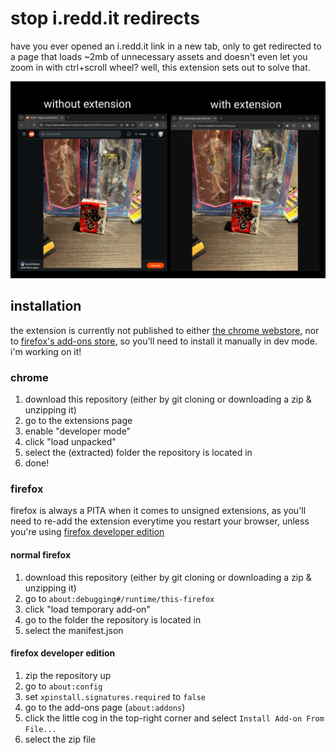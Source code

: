 # stop i.redd.it redirects
have you ever opened an i.redd.it link in a new tab, only to get redirected to a page that loads ~2mb of unnecessary assets and doesn't even let you zoom in with ctrl+scroll wheel? well, this extension sets out to solve that.

![an image comparing a direct visit to i.redd.it/nrytvey30bqf1.jpeg without the extension to one with the extension enabled](./assets/screenshot.png)

## installation
the extension is currently not published to either [the chrome webstore](https://chromewebstore.google.com/), nor to [firefox's add-ons store](https://addons.mozilla.org/en-US/firefox/), so you'll need to install it manually in dev mode. i'm working on it!

### chrome
1. download this repository (either by git cloning or downloading a zip & unzipping it)
2. go to the extensions page
3. enable "developer mode"
4. click "load unpacked"
5. select the (extracted) folder the repository is located in
6. done!

### firefox
firefox is always a PITA when it comes to unsigned extensions, as you'll need to re-add the extension everytime you restart your browser, unless you're using [firefox developer edition](https://www.firefox.com/en-US/channel/desktop/developer/)

#### normal firefox
1. download this repository (either by git cloning or downloading a zip & unzipping it)
2. go to `about:debugging#/runtime/this-firefox`
3. click "load temporary add-on"
4. go to the folder the repository is located in
5. select the manifest.json

#### firefox developer edition
1. zip the repository up
2. go to `about:config`
3. set `xpinstall.signatures.required` to `false`
4. go to the add-ons page (`about:addons`)
5. click the little cog in the top-right corner and select `Install Add-on From File...`
6. select the zip file